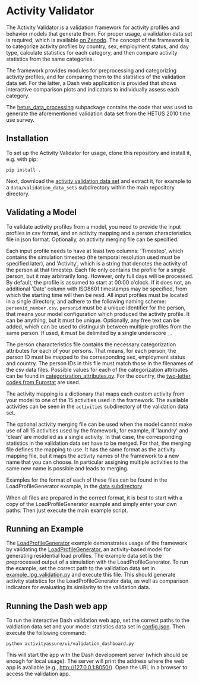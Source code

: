 # Activity Validator

The Activity Validator is a validation framework for activity profiles and behavior models that generate them. For proper usage, a validation data set is required, which is available [on Zenodo](https://doi.org/10.5281/zenodo.10835209).
The concept of the framework is to categorize activity profiles by country, sex, employment status, and day type, calculate statistics for each category, and then compare activity statistics from the same categories.

The framework provides modules for preprocessing and categorizing activity profiles, and for comparing them to the statistics of the validation data set. For the latter, a Dash web application is provided that shows interactive comparison plots and indicators to individually assess each category.

The [hetus_data_processing](activityassure/hetus_data_processing) subpackage contains the code that was used to generate the aforementioned validation data set from the HETUS 2010 time use survey.

## Installation
To set up the Activity Validator for usage, clone this repository and install it, e.g. with pip:

    pip install .

Next, download the [activity validation data set]() and extract it, for example to a ```data/validation_data_sets``` subdirectory within the main repository directory.

## Validating a Model
To validate activity profiles from a model, you need to provide the input profiles in csv format, and an activity mapping and a person characteristics file in json format. Optionally, an activity merging file can be specified.

Each input profile needs to have at least two columns: 'Timestep', which contains the simulation timestep (the temporal resolution used must be specified later), and 'Activity', which is a string that denotes the activity of the person at that timestep. Each file only contains the profile for a single person, but it may arbitrarily long. However, only full days will be processed. By default, the profile is assumed to start at 00:00 o'clock. If it does not, an additional 'Date' column with ISO8601 timestamps may be specified, from which the starting time will then be read. All input profiles must be located in a single directory, and adhere to the following naming scheme: ```personid_number.csv```.
```personid``` must be a unique identifier for the person, that means your model configuration which produced the activity profile. It can be anything, but it must be unique. Optionally, any free text can be added, which can be used to distinguish between multiple profiles from the same person. If used, it must be delimited by a single underscore ```_```.

The person characteristics file contains the necessary categorization attributes for each of your persons. That means, for each person, the person ID must be mapped to the corresponding sex, employment status and country. The person IDs in this file must match those in the filenames of the csv data files. Possible values for each of the categorization attributes can be found in [categorization_attributes.py](activityassure/categorization_attributes.py). For the country, the [two-letter codes from Eurostat](https://ec.europa.eu/eurostat/statistics-explained/index.php?title=Glossary:Country_codes) are used.

The activity mapping is a dictionary that maps each custom activity from your model to one of the 15 activities used in the framework. The available activities can be seen in the ```activities``` subdirectory of the validation data set.

The optional activity merging file can be used when the model cannot make use of all 15 activities used by the framework, for example, if 'laundry' and 'clean' are modelled as a single activity. In that case, the corresponding statistics in the validation data set have to be merged. For that, the merging file defines the mapping to use. It has the same format as the activity mapping file, but it maps the activity names of the framework to a new name that you can choose. In particular assigning multiple activities to the same new name is possible and leads to merging.

Examples for the format of each of these files can be found in the LoadProfileGenerator example, in the [data subdirectory](examples/LoadProfileGenerator/data).

When all files are prepared in the correct format, it is best to start with a copy of the LoadProfileGenerator example and simply enter your own paths. Then just execute the main example script.

## Running an Example
The [LoadProfileGenerator](examples/LoadProfileGenerator) example demonstrates usage of the framework by validating the [LoadProfileGenerator](https://www.loadprofilegenerator.de/), an activity-based model for generating residential load profiles. The example data set is the preprocessed output of a simulation with the LoadProfileGenerator.
To run the example, set the correct path to the validation data set in [example_lpg_validation.py](examples/LoadProfileGenerator/example_lpg_validation.py) and execute this file. This should generate activity statistics for the LoadProfileGenerator data, as well as comparison indicators for evaluating its similarity to the validation data.

## Running the Dash web app
To run the interactive Dash validation web app, set the correct paths to the valdiation data set and your model statistics data set in [config.json](activityassure/ui/config.json). Then execute the following command:

    python activityassure/ui/validation_dashboard.py

This will start the app with the Dash development server (which should be enough for local usage). The server will print the address where the web app is available (e.g., http://127.0.0.1:8050/). Open the URL in a browser to access the validation app.
